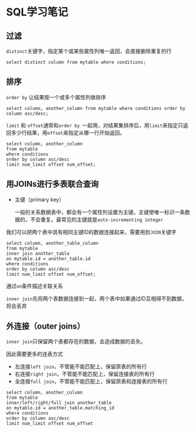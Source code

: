 # SQL学习笔记

## 过滤

`distinct`关键字，指定某个或某些属性列唯一返回，会直接删除重复的行

`select distinct column from mytable where conditions;`

## 排序

`order by` 让结果按一个或多个属性列做排序

`select column, another_column from mytable where conditions order by column asc/desc;`

`limit` 和 `offset`通常和`order by `一起用，对结果集排序后，用`limit`来指定只返回多少行结果，用`offset`来指定从哪一行开始返回。

```mysql
select column, another_column
from mytable
where conditions
order by column asc/desc
limit num_limit offset num_offset;
```

## 用JOINs进行多表联合查询

* 主键（primary key）

  一般的关系数据表中，都会有一个属性列设置为主键。主键使唯一标识一条数据的，不会重复。最常见的主键就是`auto-incrementing integer`

我们可以把两个表中具有相同主键ID的数据连接起来，需要用到`JOIN`关键字

```mysql
select column, another_table_column
from mytable
inner join another_table
on mytable.id = another_table.id
where conditions
order by column asc/desc
limit num_limit offset num_offset;
```

通过`on`条件描述关联关系

`inner join`先将两个表数据连接到一起，两个表中如果通过ID互相得不到数据，将会丢弃

## 外连接（outer joins）

`inner join`只保留两个表都存在的数据，会造成数据的丢失。

因此需要更多的连表方式

* 左连接`left join`，不管能不能匹配上，保留原表的所有行
* 右连接`right join`，不管能不能匹配上，保留连接表的所有行
* 全连接`full join`，不管能不能匹配上，保留原表和连接表的所有行

```mysql
select column, another_column
from mytable
inner/left/right/full join another_table
on mytable.id = another_table.matching_id
where conditions
order by column asc/desc
limit num_limit offset num_offset
```



